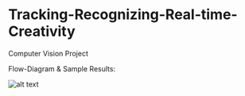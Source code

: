 # Tracking-Recognizing-Real-time-Creativity

Computer Vision Project

Flow-Diagram & Sample Results:

![alt text](https://user-images.githubusercontent.com/42377584/60294990-410f7700-9940-11e9-88f5-94b6d1548f37.jpg)
